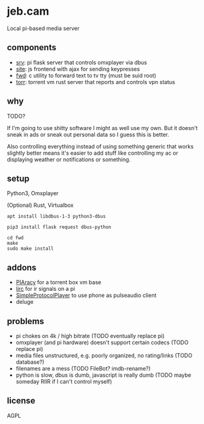# jeb.cam

Local pi-based media server


## components

* [srv](/srv): pi flask server that controls omxplayer via dbus
* [site](/site): js frontend with ajax for sending keypresses
* [fwd](/fwd): c utility to forward text to tv tty (must be suid root)
* [torr](/torr): torrent vm rust server that reports and controls vpn status


## why

TODO?

If I'm going to use shitty software I might as well use my own.
But it doesn't sneak in ads or sneak out personal data so I guess this is better.

Also controlling everything instead of using something generic that works slightly better means it's easier to add stuff like controlling my ac or displaying weather or notifications or something.


## setup

Python3, Omxplayer

(Optional) Rust, Virtualbox

```
apt install libdbus-1-3 python3-dbus
```
```
pip3 install flask request dbus-python
```
```
cd fwd
make
sudo make install
```


## addons

* [PIAracy](https://github.com/stensonowen/PIAracy) for a torrent box vm base
* [lirc](http://www.lirc.org/) for ir signals on a pi
* [SimpleProtocolPlayer](https://github.com/kaytat/SimpleProtocolPlayer) to use phone as pulseaudio client
* deluge


## problems
* pi chokes on 4k / high bitrate (TODO eventually replace pi)
* omxplayer (and pi hardware) doesn't support certain codecs (TODO replace pi)
* media files unstructured, e.g. poorly organized, no rating/links (TODO database?)
* filenames are a mess (TODO FileBot? imdb-rename?)
* python is slow,  dbus is dumb, javascript is really dumb (TODO maybe someday RIIR if I can't control myself)


## license

AGPL


